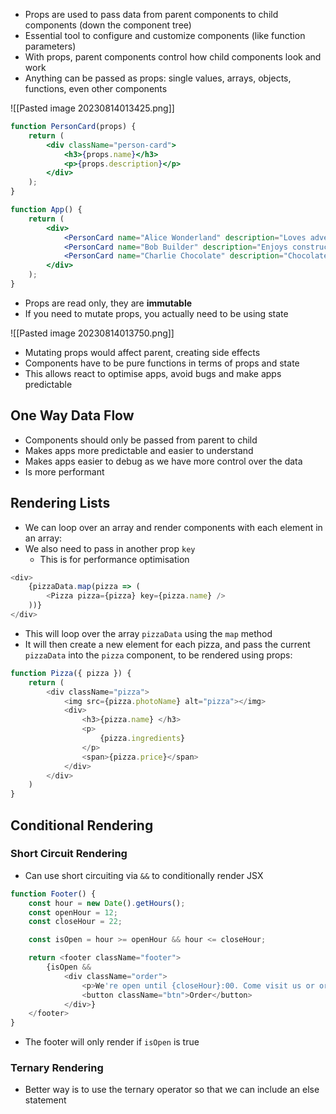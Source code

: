 - Props are used to pass data from parent components to child components (down the component tree)
- Essential tool to configure and customize components (like function parameters)
- With props, parent components control how child components look and work
- Anything can be passed as props: single values, arrays, objects, functions, even other components

![[Pasted image 20230814013425.png]]

```jsx
function PersonCard(props) {
    return (
        <div className="person-card">
            <h3>{props.name}</h3>
            <p>{props.description}</p>
        </div>
    );
}
```

```jsx
function App() {
    return (
        <div>
            <PersonCard name="Alice Wonderland" description="Loves adventures" />
            <PersonCard name="Bob Builder" description="Enjoys construction" />
            <PersonCard name="Charlie Chocolate" description="Chocolate factory owner" />
        </div>
    );
}
```

- Props are read only, they are **immutable**
- If you need to mutate props, you actually need to be using state

![[Pasted image 20230814013750.png]]

- Mutating props would affect parent, creating side effects
- Components have to be pure functions in terms of props and state
- This allows react to optimise apps, avoid bugs and make apps predictable

## One Way Data Flow
- Components should only be passed from parent to child
- Makes apps more predictable and easier to understand
- Makes apps easier to debug as we have more control over the data
- Is more performant

## Rendering Lists

- We can loop over an array and render components with each element in an array:
- We also need to pass in another prop `key` 
	- This is for performance optimisation

```js
<div>
	{pizzaData.map(pizza => (
		<Pizza pizza={pizza} key={pizza.name} />
	))}
</div>
```

- This will loop over the array `pizzaData` using the `map` method
- It will then create a new element for each pizza, and pass the current `pizzaData` into the `pizza` component, to be rendered using props:

```js
function Pizza({ pizza }) {
    return (
        <div className="pizza">
            <img src={pizza.photoName} alt="pizza"></img>
            <div>
                <h3>{pizza.name} </h3>
                <p>
                    {pizza.ingredients}
                </p>
                <span>{pizza.price}</span>
            </div>
        </div>
    )
}
```

## Conditional Rendering

### Short Circuit Rendering

- Can use short circuiting via `&&` to conditionally render JSX

```js
function Footer() {
    const hour = new Date().getHours();
    const openHour = 12;
    const closeHour = 22;

    const isOpen = hour >= openHour && hour <= closeHour;

    return <footer className="footer">
        {isOpen &&
            <div className="order">
                <p>We're open until {closeHour}:00. Come visit us or order online.</p>}
                <button className="btn">Order</button>
            </div>}
    </footer>
}
```

- The footer will only render if `isOpen` is true

### Ternary Rendering
- Better way is to use the ternary operator so that we can include an else statement